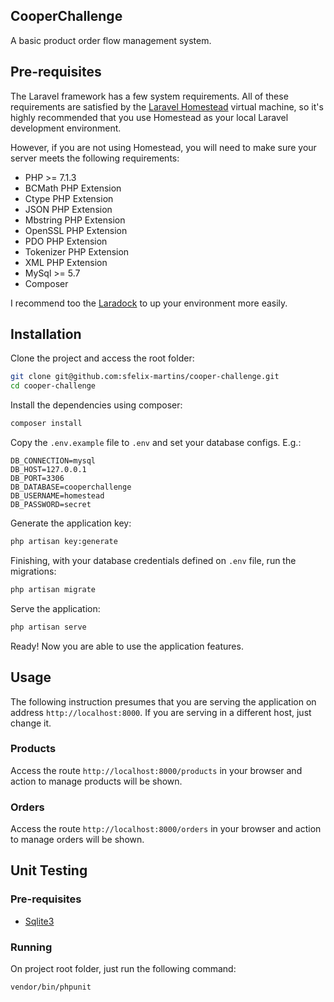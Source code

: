 ## CooperChallenge

A basic product order flow management system. 

## Pre-requisites

The Laravel framework has a few system requirements. All of these requirements are satisfied by the [Laravel Homestead](https://laravel.com/docs/5.8/homestead) virtual machine, so it's highly recommended that you use Homestead as your local Laravel development environment.

However, if you are not using Homestead, you will need to make sure your server meets the following requirements:

- PHP >= 7.1.3
- BCMath PHP Extension
- Ctype PHP Extension
- JSON PHP Extension
- Mbstring PHP Extension
- OpenSSL PHP Extension
- PDO PHP Extension
- Tokenizer PHP Extension
- XML PHP Extension
- MySql >= 5.7
- Composer

I recommend too the [Laradock](http://laradock.io/) to up your environment more easily.

## Installation

Clone the project and access the root folder:

```bash
git clone git@github.com:sfelix-martins/cooper-challenge.git
cd cooper-challenge
```

Install the dependencies using composer:

```bash
composer install
```

Copy the `.env.example` file to `.env` and set your database configs. E.g.:

```dotenv
DB_CONNECTION=mysql
DB_HOST=127.0.0.1
DB_PORT=3306
DB_DATABASE=cooperchallenge
DB_USERNAME=homestead
DB_PASSWORD=secret
```

Generate the application key:

```bash
php artisan key:generate
```

Finishing, with your database credentials defined on `.env` file, run the migrations:

```bash
php artisan migrate
```

Serve the application: 

```bash
php artisan serve
```

Ready! Now you are able to use the application features.

## Usage

The following instruction presumes that you are serving the application on address `http://localhost:8000`. 
If you are serving in a different host, just change it.  

### Products

Access the route `http://localhost:8000/products` in your browser and action to manage products will be shown.

### Orders 

Access the route `http://localhost:8000/orders` in your browser and action to manage orders will be shown.

## Unit Testing

### Pre-requisites

- [Sqlite3](https://www.sqlite.org/index.html)

### Running

On project root folder, just run the following command:

```bash
vendor/bin/phpunit
```









